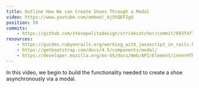 ```yaml
---
title: Outline How We can Create Shoes Through a Modal
video: https://www.youtube.com/embed/_bj5hQEFIgU
position: 59
commits:
    - https://github.com/stevepolitodesign/stridecatcher/commit/693f4f71981a5ea4cacf4735b7d098b19b77652a
resources:
    - https://guides.rubyonrails.org/working_with_javascript_in_rails.html
    - https://getbootstrap.com/docs/4.5/components/modal/
    - https://developer.mozilla.org/en-US/docs/Web/API/Element/innerHTML
---
```

In this video, we begin to build the functionality needed to create a shoe asynchronously via a modal.